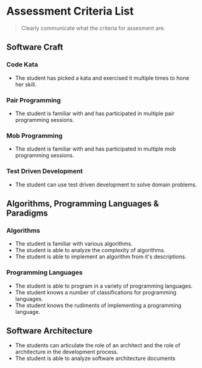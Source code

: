 # Assessment Criteria List
> Clearly communicate what the criteria for assesment are.

## Software Craft
### Code Kata
* The student has picked a kata and exercised it multiple times to hone her skill.

### Pair Programming
* The student is familiar with and has participated in multiple pair programming sessions.

### Mob Programming
* The student is familiar with and has participated in multiple mob programming sessions.

### Test Driven Development
 * The student can use test driven development to solve domain problems.

## Algorithms, Programming Languages & Paradigms
### Algorithms
 * The student is familiar with various algorithms.
 * The student is able to analyze the complexity of algorithms.
 * The student is able to implement an algorithm from it's descriptions.

### Programming Languages
* The student is able to program in a variety of programming languages.
* The student knows a number of classifications for programming languages.
* The student knows the rudiments of implementing a programming language.


## Software Architecture
* The students can articulate the role of an architect and the role of architecture in the development process.
* The student is able to analyze software architecture documents

